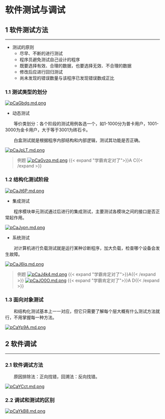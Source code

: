 # 软件测试与调试

## 1 软件测试方法

---

- 测试的原则
  - 尽早、不断的进行测试
  - 程序员避免测试自己设计的程序
  - 既要选择有效、合理的数据，也要选择无效、不合理的数据
  - 修改后应进行回归测试
  - 尚未发现的错误数量与该程序已发现错误数成正比

### 1.1 测试类型的划分

[![pCaGbdg.md.png](https://s1.ax1x.com/2023/06/27/pCaGbdg.md.png)](https://imgse.com/i/pCaGbdg)

- 动态测试

&emsp;&emsp;等价类划分：各个阶段的测试用例各选一个，如1-1000分为普卡用户，1001-3000为金卡用户，大于等于3001为砖石卡。

&emsp;&emsp;白盒测试就是根据程序内部结构和内部逻辑，测试其功能是否正确。

[![pCaJpLT.md.png](https://s1.ax1x.com/2023/06/27/pCaJpLT.md.png)](https://imgse.com/i/pCaJpLT)

>例题
[![pCaGvzq.md.png](https://s1.ax1x.com/2023/06/27/pCaGvzq.md.png)](https://imgse.com/i/pCaGvzq)
{{< expand "学霸肯定对了">}}A C{{< /expand >}}

### 1.2 结构化测试阶段

[![pCaJt6P.md.png](https://s1.ax1x.com/2023/06/27/pCaJt6P.md.png)](https://imgse.com/i/pCaJt6P)

- 集成测试

&emsp;&emsp;程序模块单元测试通过后进行的集成测试，主要测试各模块之间的接口是否正常起作用。

[![pCaJypn.md.png](https://s1.ax1x.com/2023/06/27/pCaJypn.md.png)](https://imgse.com/i/pCaJypn)

- 系统测试

&emsp;&emsp;对计算机进行负载测试就是运行某种诊断程序，加大负载，检查哪个设备会发生故障。

[![pCaJ6lq.md.png](https://s1.ax1x.com/2023/06/27/pCaJ6lq.md.png)](https://imgse.com/i/pCaJ6lq)

>例题
[![pCaJ4k4.md.png](https://s1.ax1x.com/2023/06/27/pCaJ4k4.md.png)](https://imgse.com/i/pCaJ4k4)
{{< expand "学霸肯定对了">}}A{{< /expand >}}
[![pCaJO0O.md.png](https://s1.ax1x.com/2023/06/27/pCaJO0O.md.png)](https://imgse.com/i/pCaJO0O)
{{< expand "学霸肯定对了">}}A D{{< /expand >}}

### 1.3 面向对象测试

&emsp;&emsp;和结构化测试基本上一一对应，但它只需要了解每个层大概有什么测试方法就行，不用掌握每一种方法。

[![pCaYp9A.md.png](https://s1.ax1x.com/2023/06/27/pCaYp9A.md.png)](https://imgse.com/i/pCaYp9A)

## 2 软件调试

---

### 2.1 软件调试方法

&emsp;&emsp;原因排除法：正向找错，回溯法：反向找错。

[![pCaYCct.md.png](https://s1.ax1x.com/2023/06/27/pCaYCct.md.png)](https://imgse.com/i/pCaYCct)

### 2.2 调试和测试的区别

[![pCaYkB8.md.png](https://s1.ax1x.com/2023/06/27/pCaYkB8.md.png)](https://imgse.com/i/pCaYkB8)

